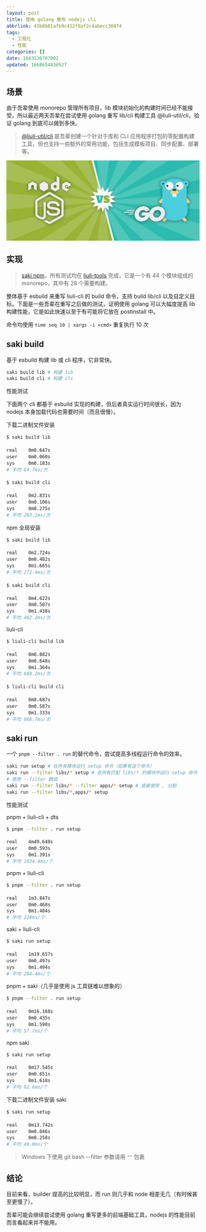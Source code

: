 ```yaml
---
layout: post
title: 使用 golang 重写 nodejs cli
abbrlink: 43b8b01afb9c412f9af2c4abecc30874
tags:
  - 工程化
  - 性能
categories: []
date: 1643536707002
updated: 1668654830527
---
```


## 场景

由于吾辈使用 monorepo 管理所有项目，lib 模块初始化的构建时间已经不能接受，所以最近两天吾辈在尝试使用 golang 重写 lib/cli 构建工具 @liuli-util/cli，验证 golang 到底可以做到多快。

> [@liuli-util/cli](https://www.npmjs.com/package/@liuli-util/cli) 是吾辈创建一个针对于库和 CLI 应用程序打包的零配置构建工具，但也支持一些额外的常用功能，包括生成模板项目、同步配置、部署等。

![1643537400132](/resources/692724515dde4fd4905300b4526fe8d4.png)

## 实现

> [saki npm](https://www.npmjs.com/package/@liuli-util/saki)，所有测试均在 [liuli-tools](https://github.com/rxliuli/liuli-tools) 完成，它是一个有 44 个模块组成的 monorepo，其中有 28 个需要构建。

整体基于 esbuild 来重写 liuli-cli 的 build 命令，支持 build lib/cli 以及自定义目标。下面是一些吾辈在重写之后做的测试，证明使用 golang 可以大幅度提高 lib 构建性能，它是如此快速以至于有可能将它放在 postinstall 中。

命令均使用 `time seq 10 | xargs -i <cmd>` 重复执行 10 次

## saki build

基于 esbuild 构建 lib 或 cli 程序，它非常快。

```sh
saki build lib # 构建 lib
saki build cli # 构建 cli
```

性能测试

下面两个 cli 都基于 esbuild 实现的构建，但后者真实运行时间很长，因为 nodejs 本身加载代码也需要时间（而且很慢）。

下载二进制文件安装

```sh
$ saki build lib

real    0m0.647s
user    0m0.060s
sys     0m0.183s
# 平均 64.7ms/次

$ saki build cli

real    0m2.831s
user    0m0.106s
sys     0m0.275s
# 平均 283.1ms/次
```

npm 全局安装

```sh
$ saki build lib

real    0m2.724s
user    0m0.482s
sys     0m1.665s
# 平均 272.4ms/次

$ saki build cli

real    0m4.622s
user    0m0.587s
sys     0m1.438s
# 平均 462.2ms/次
```

liuli-cli

```sh
$ liuli-cli build lib

real    0m6.882s
user    0m0.648s
sys     0m1.364s
# 平均 688.2ms/次

$ liuli-cli build cli

real    0m8.687s
user    0m0.587s
sys     0m1.333s
# 平均 868.7ms/次
```

## saki run

一个 `pnpm --filter . run` 的替代命令，尝试提高多线程运行命令的效率。

```sh
saki run setup # 在所有模块运行 setup 命令（如果有这个命令）
saki run --filter libs/* setup # 在所有匹配 libs/* 的模块中运行 setup 命令
# 使用 --filter 数组
saki run --filter libs/* --filter apps/* setup # 或者使用 , 分割
saki run --filter libs/*,apps/* setup
```

性能测试

pnpm + liuli-cli + dts

```sh
$ pnpm --filter . run setup

real    4m49.648s
user    0m0.593s
sys     0m1.391s
# 平均 1034.4ms/个
```

pnpm + liuli-cli

```sh
$ pnpm --filter . run setup

real    1m3.847s
user    0m0.468s
sys     0m1.484s
# 平均 228ms/个
```

saki + liuli-cli

```sh
$ saki run setup

real    1m19.657s
user    0m0.497s
sys     0m1.494s
# 平均 284.4ms/个
```

pnpm + saki（几乎是使用 js 工具链难以想象的）

```sh
$ pnpm --filter . run setup

real    0m16.168s
user    0m0.435s
sys     0m1.590s
# 平均 57.7ms/个
```

npm saki

```sh
$ saki run setup

real    0m17.545s
user    0m0.651s
sys     0m1.618s
# 平均 62.6ms/个
```

下载二进制文件安装 saki

```sh
$ saki run setup

real    0m13.742s
user    0m0.046s
sys     0m0.258s
# 平均 49.0ms/个
```

> Windows 下使用 git bash --filter 参数请用 `""` 包裹

## 结论

目前来看，builder 提高的比较明显，而 run 则几乎和 node 相差无几（有时候甚至更慢了）。

吾辈可能会继续尝试使用 golang 重写更多的前端基础工具，nodejs 的性能目前而言看起来并不能用。
